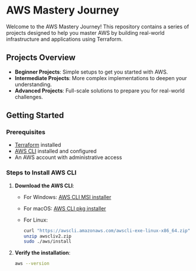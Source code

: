 # AWS Mastery Journey

Welcome to the AWS Mastery Journey! This repository contains a series of projects designed to help you master AWS by building real-world infrastructure and applications using Terraform.

## Projects Overview

- **Beginner Projects**: Simple setups to get you started with AWS.
- **Intermediate Projects**: More complex implementations to deepen your understanding.
- **Advanced Projects**: Full-scale solutions to prepare you for real-world challenges.

## Getting Started

### Prerequisites

- [Terraform](https://www.terraform.io/downloads.html) installed
- [AWS CLI](https://aws.amazon.com/cli/) installed and configured
- An AWS account with administrative access

### Steps to Install AWS CLI

1. **Download the AWS CLI**:

   - For Windows: [AWS CLI MSI installer](https://awscli.amazonaws.com/AWSCLIV2.msi)
   - For macOS: [AWS CLI pkg installer](https://awscli.amazonaws.com/AWSCLIV2.pkg)
   - For Linux:

     ```bash
     curl "https://awscli.amazonaws.com/awscli-exe-linux-x86_64.zip" -o "awscliv2.zip"
     unzip awscliv2.zip
     sudo ./aws/install
     ```

2. **Verify the installation**:

   ```bash
   aws --version
   ```
